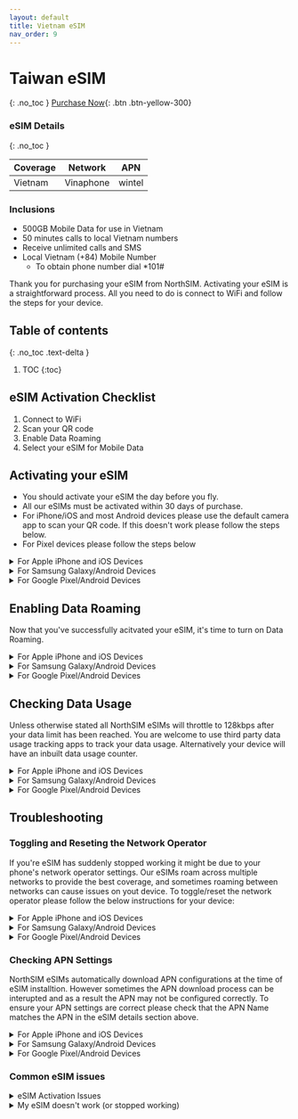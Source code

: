 ```yaml
---
layout: default
title: Vietnam eSIM
nav_order: 9
---
```


# Taiwan eSIM
{: .no_toc }
[Purchase Now](https://www.northsim.com/product/vietnam-travel-esim/){: .btn .btn-yellow-300}


### eSIM Details
{: .no_toc }

| Coverage | Network                         | APN      |
|----------|---------------------------------|----------|
| Vietnam  | Vinaphone                       | wintel   |

### Inclusions

- 500GB Mobile Data for use in Vietnam
- 50 minutes calls to local Vietnam numbers
- Receive unlimited calls and SMS
- Local Vietnam (+84) Mobile Number
  - To obtain phone number dial *101#

Thank you for purchasing your eSIM from NorthSIM. Activating your eSIM is a straightforward process. All you need to do is connect to WiFi and follow the steps for your device.

## Table of contents
{: .no_toc .text-delta }

1. TOC
{:toc}

## eSIM Activation Checklist

1. Connect to WiFi
2. Scan your QR code
3. Enable Data Roaming
4. Select your eSIM for Mobile Data

## Activating your eSIM

- You should activate your eSIM the day before you fly. 
- All our eSIMs must be activated within 30 days of purchase.
- For iPhone/iOS and most Android devices please use the default camera app to scan your QR code. If this doesn't work please follow the steps below.
- For Pixel devices please follow the steps below

<details markdown="block">
  <summary>
    For Apple iPhone and iOS Devices
  </summary>

{: .highlight }
Go to Settings > Mobile (Cellular)

![](../../assets/images/iphone-add-esim/1.gif){:width="40%"}

{: .highlight }
Then tap on add an eSIM

![](../../assets/images/iphone-add-esim/2.gif){:width="40%"}

{: .highlight }
Choose the use QR Code option

![](../../assets/images/iphone-add-esim/3.gif){:width="40%"}

{: .highlight }
Scan your QR Code (or enter your QR details manually if you have been given them)

![](../../assets/images/iphone-add-esim/4.gif){:width="40%"}

</details>

<details markdown="block">
  <summary>
    For Samsung Galaxy/Android Devices
  </summary>

{: .highlight }
Go to Settings > Connections

![](../../assets/images/samsung-add-esim/1.gif){:width="40%"}

{: .highlight }
Then tap on SIM Card Manager

![](../../assets/images/samsung-add-esim/2.gif){:width="40%"}

{: .highlight }
Tap on Add Mobile Plan

![](../../assets/images/samsung-add-esim/3.gif){:width="40%"}

{: .highlight }
Tap on Scan Carrier QR Code

![](../../assets/images/samsung-add-esim/4.gif){:width="40%"}

{: .highlight }
Scan your QR Code (or enter your QR details manually if you have been given them)

![](../../assets/images/samsung-add-esim/5.gif){:width="40%"}

</details>


<details markdown="block">
  <summary>
    For Google Pixel/Android Devices
  </summary>

{: .highlight }
- Go to Settings > Network & Internet
- Look for the SIMs menu and click the + button
- Tap on Download a SIM instead
- Tap Next and follow the instructions
- Scan your QR code

</details>

## Enabling Data Roaming

Now that you've successfully acitvated your eSIM, it's time to turn on Data Roaming.

<details markdown="block">
  <summary>
    For Apple iPhone and iOS Devices
  </summary>

{: .highlight }
- Go to Settings
- Tap on Mobile
- Tap on the eSIM
- Scroll down and toggle on Data Roaming
</details>

<details markdown="block">
  <summary>
    For Samsung Galaxy/Android Devices
  </summary>

{: .highlight }
- Go To Settings
- Tap on Connections
- Tap on Mobile Networks
- Toggle on Data Roaming

</details>


<details markdown="block">
  <summary>
    For Google Pixel/Android Devices
  </summary>

{: .highlight }
- Go to Settings
- Tap on Network & Internet
- Tap on Internet
- Tap on the eSIM's setting icon (it looks like a gear)
- Toggle Roaming on

</details>

## Checking Data Usage

Unless otherwise stated all NorthSIM eSIMs will throttle to 128kbps after your data limit has been reached. You are welcome to use third party data usage tracking apps to track your data usage. Alternatively your device will have an inbuilt data usage counter.

<details markdown="block">
  <summary>
    For Apple iPhone and iOS Devices
  </summary>

  {: .highlight }
- Go to Settings
- Tap on Mobile
- Scroll down and check the Data Roaming Usage value
</details>

<details markdown="block">
  <summary>
    For Samsung Galaxy/Android Devices
  </summary>

{: .highlight }
- Go To Settings
- Tap on Connections
- Tap on Data Usage
- Check the data usage for your eSIM
</details>

<details markdown="block">
  <summary>
    For Google Pixel/Android Devices
  </summary>

  {: .highlight }
- Go to Settings
- Tap on Network & Internet
- Tap on Internet
- Tap on the eSIM you have installed
- Check your data usage
</details>

## Troubleshooting

### Toggling and Reseting the Network Operator
If you're eSIM has suddenly stopped working it might be due to your phone's network operator settings. Our eSIMs roam across multiple networks to provide the best coverage, and sometimes roaming between networks can cause issues on yout device. To toggle/reset the network operator please follow the below instructions for your device:

<details markdown="block">
  <summary>
    For Apple iPhone and iOS Devices
  </summary>

{: .highlight }

- On North American iPhone Mobile is also known as Cellular
- Go to Settings
- Tap on Mobile or Mobile Data
- Tap on Network Selection
- Toggle on and then off Automatic

</details>

<details markdown="block">
  <summary>
    For Samsung Galaxy/Android Devices
  </summary>

{: .highlight }
- Go To Settings
- Tap on Connections
- Tap on Mobile Networks
- Tap on Network Operators
- Toggle off and then on Select Automatically
</details>

<details markdown="block">
  <summary>
    For Google Pixel/Android Devices
  </summary>

{: .highlight }
- Go to Settings
- Tap on Network & Internet
- Tap on your eSIM
- Tap on Advanced
- Toggle off and then on Automatically Select Network

</details>

### Checking APN Settings

NorthSIM eSIMs automatically download APN configurations at the time of eSIM installtion. However sometimes the APN download process can be interupted and as a result the APN may not be configured correctly. To ensure your APN settings are correct please check that the APN Name matches the APN in the eSIM details section above.

<details markdown="block">
  <summary>
    For Apple iPhone and iOS Devices
  </summary>

{: .highlight }

- Settings > Mobile > Mobile Data Network
- Settings > Mobile Data > Mobile Data Options > Mobile Data Network
- Ensure that the APN Name is set as per eSIM details section above

</details>

<details markdown="block">
  <summary>
    For Samsung Galaxy/Android Devices
  </summary>

{: .highlight }
- Go To Settings
- Tap on Connections
- Tap on Mobile Networks
- Tap on Access Point Names
- Ensure that the APN Name is set as per eSIM details section above

</details>

<details markdown="block">
  <summary>
    For Google Pixel/Android Devices
  </summary>

{: .highlight }
- Go to Settings
- Tap on Network & Internet
- Tap on your eSIM
- Tap on Advanced
- Tap on Access Point Names
- Ensure that the APN Name is set as per eSIM details section above

</details>

### Common eSIM issues

<details markdown="block">
  <summary>
    eSIM Activation Issues
  </summary>

Most eSIM activation issues can be easily resolved by following the below steps:

```mermaid
%%{init: {'theme':'dark'}}%%
flowchart TD;
    A([I've purchased my eSIM]) -.Received QR Code.->  B([Scan QR code]);
    A-.Haven't Received QR code.->B1([Check your Junk/Spam mailbox]);
    B1-.Found my QR code.->B2[Scan QR Code];
    B1-.Still can't find my QR code.->G1([Please scan your QR code again]);
    B-.Successful.->C([Please enable Data Roaming on your eSIM]);
    B-.Unsuccessful.->D([Was there an error message?]);
    D-.Yes.->E([Does the message say the eSIM has already been scanned?]);
    E-.Yes.->F([Check your settings to see if eSIM is already added]);
    E-.No.->G([Please contact support via WhatsApp/Facebook]);
    D-.No.->H([Please scan your QR code again]);
```
</details>

<details markdown="block">
  <summary>
    My eSIM doesn't work (or stopped working)
  </summary>

Most eSIM issues can be resolved easily by following the below steps:

```mermaid
%%{init: {'theme':'dark'}}%%
flowchart TD
    A([My eSIM isn't working])-..->B([Have you successfully scanned the QR Code?]);
    B-.Yes.-> C([Is this the first time you are using the eSIM?]);
    B-.No.->D([Please scan your QR code]);
    C-.Yes.->E([Is data roaming enabled?]);
    C-.No.->F([It was working previously]);
    F-.The eSIM is very slow.->G([Please check your data usage limits]);
    F-.It's not working at all.->H([Please change or toggle network operator]);
    E-..->E1([Is the eSIM selected for Mobile Data?]);
    E1-.->E2([If you've just landed it may take a few minutes to activate]);
    E2-.It's still not working.-E3([Please contact support via WhatsApp/Facebook]);
```
</details>








